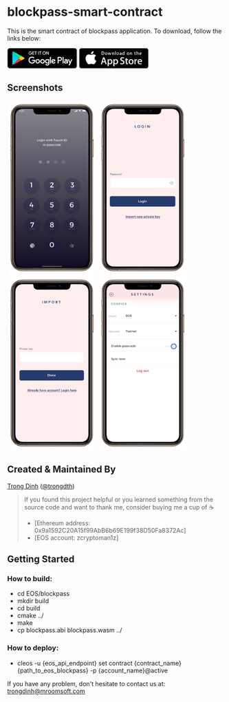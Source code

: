 # blockpass-smart-contract

This is the smart contract of blockpass application. To download, follow the links below:

<div>
<a href='https://play.google.com/store/apps/details?id=com.mroom.blockpass&hl=en' target='_blank'><img alt='Get it on Google Play' src='screenshots/google_play.png' height='48px'/></a>
<a href='https://itunes.apple.com/us/app/blockpass-password-management/id1469354329?ls=1' target='_blank'><img alt='Get it on the App Store' src='screenshots/app_store.png' height='48px'/></a>
</div>

## Screenshots

<img src="screenshots/s1.png" height="405em" /> <img src="screenshots/s2.png" height="405em" /> <img src="screenshots/s3.png" height="405em" /> <img src="screenshots/s4.png" height="405em" />


## Created & Maintained By

[Trong Dinh](https://github.com/trongdth) ([@trongdth](https://www.twitter.com/trongdth))

> If you found this project helpful or you learned something from the source code and want to thank me, consider buying me a cup of :coffee:
>
> * [Ethereum address: 0x9a1592C20A15f99AbB6b69E199f38D50Fa8372Ac]
> * [EOS account: zcryptoman1z]

## Getting Started
### How to build:
- cd EOS/blockpass
- mkdir build
- cd build
- cmake ../
- make
- cp blockpass.abi blockpass.wasm ../

### How to deploy:
- cleos -u {eos_api_endpoint} set contract {contract_name} {path_to_eos_blockpass} -p {account_name}@active

If you have any problem, don't hesitate to contact us at: trongdinh@mroomsoft.com